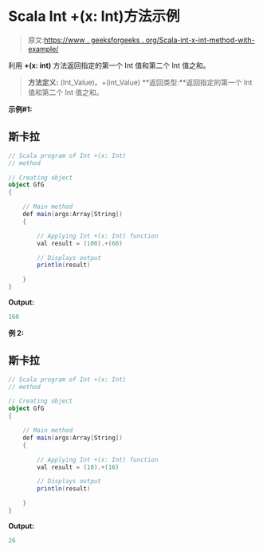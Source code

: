 # Scala Int +(x: Int)方法示例

> 原文:[https://www . geeksforgeeks . org/Scala-int-x-int-method-with-example/](https://www.geeksforgeeks.org/scala-int-x-int-method-with-example/)

利用 **+(x: int)** 方法返回指定的第一个 Int 值和第二个 Int 值之和。

> **方法定义:** (Int_Value)。+(int_Value)
> **返回类型:**返回指定的第一个 Int 值和第二个 Int 值之和。

**示例#1:**

## 斯卡拉

```scala
// Scala program of Int +(x: Int)
// method

// Creating object
object GfG
{

    // Main method
    def main(args:Array[String])
    {

        // Applying Int +(x: Int) function
        val result = (100).+(60)

        // Displays output
        println(result)

    }
}
```

**Output:** 

```scala
160
```

**例 2:**

## 斯卡拉

```scala
// Scala program of Int +(x: Int)
// method

// Creating object
object GfG
{

    // Main method
    def main(args:Array[String])
    {

        // Applying Int +(x: Int) function
        val result = (10).+(16)

        // Displays output
        println(result)

    }
}
```

**Output:** 

```scala
26
```